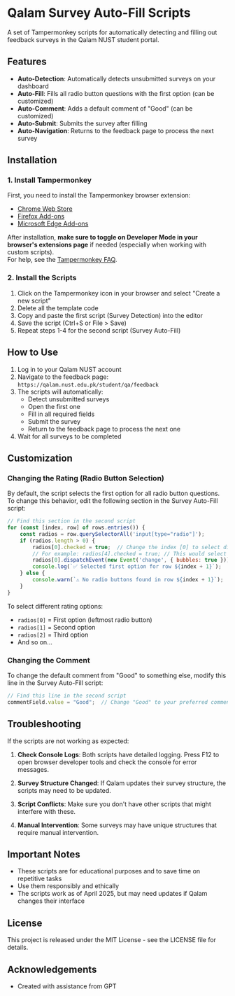 # Qalam Survey Auto-Fill Scripts

A set of Tampermonkey scripts for automatically detecting and filling out feedback surveys in the Qalam NUST student portal.

## Features

- **Auto-Detection**: Automatically detects unsubmitted surveys on your dashboard
- **Auto-Fill**: Fills all radio button questions with the first option (can be customized)
- **Auto-Comment**: Adds a default comment of "Good" (can be customized)
- **Auto-Submit**: Submits the survey after filling
- **Auto-Navigation**: Returns to the feedback page to process the next survey

## Installation

### 1. Install Tampermonkey

First, you need to install the Tampermonkey browser extension:

- [Chrome Web Store](https://chrome.google.com/webstore/detail/tampermonkey/dhdgffkkebhmkfjojejmpbldmpobfkfo)  
- [Firefox Add-ons](https://addons.mozilla.org/en-US/firefox/addon/tampermonkey/)  
- [Microsoft Edge Add-ons](https://microsoftedge.microsoft.com/addons/detail/tampermonkey/iikmkjmpaadaobahmlepeloendndfphd)  

After installation, **make sure to toggle on Developer Mode in your browser's extensions page** if needed (especially when working with custom scripts).  
For help, see the [Tampermonkey FAQ](https://www.tampermonkey.net/faq.php).


### 2. Install the Scripts

1. Click on the Tampermonkey icon in your browser and select "Create a new script"
2. Delete all the template code 
3. Copy and paste the first script (Survey Detection) into the editor
4. Save the script (Ctrl+S or File > Save)
5. Repeat steps 1-4 for the second script (Survey Auto-Fill)

## How to Use

1. Log in to your Qalam NUST account
2. Navigate to the feedback page: `https://qalam.nust.edu.pk/student/qa/feedback`
3. The scripts will automatically:
   - Detect unsubmitted surveys
   - Open the first one
   - Fill in all required fields
   - Submit the survey
   - Return to the feedback page to process the next one
4. Wait for all surveys to be completed

## Customization

### Changing the Rating (Radio Button Selection)

By default, the script selects the first option for all radio button questions. To change this behavior, edit the following section in the Survey Auto-Fill script:

```javascript
// Find this section in the second script
for (const [index, row] of rows.entries()) {
    const radios = row.querySelectorAll('input[type="radio"]');
    if (radios.length > 0) {
        radios[0].checked = true;  // Change the index [0] to select different options
        // For example: radios[4].checked = true; // This would select the last (5th) option
        radios[0].dispatchEvent(new Event('change', { bubbles: true }));
        console.log(`✅ Selected first option for row ${index + 1}`);
    } else {
        console.warn(`⚠️ No radio buttons found in row ${index + 1}`);
    }
}
```

To select different rating options:
- `radios[0]` = First option (leftmost radio button)
- `radios[1]` = Second option
- `radios[2]` = Third option
- And so on...

### Changing the Comment

To change the default comment from "Good" to something else, modify this line in the Survey Auto-Fill script:

```javascript
// Find this line in the second script
commentField.value = "Good";  // Change "Good" to your preferred comment
```

## Troubleshooting

If the scripts are not working as expected:

1. **Check Console Logs**: Both scripts have detailed logging. Press F12 to open browser developer tools and check the console for error messages.

2. **Survey Structure Changed**: If Qalam updates their survey structure, the scripts may need to be updated.

3. **Script Conflicts**: Make sure you don't have other scripts that might interfere with these.

4. **Manual Intervention**: Some surveys may have unique structures that require manual intervention.

## Important Notes

- These scripts are for educational purposes and to save time on repetitive tasks
- Use them responsibly and ethically
- The scripts work as of April 2025, but may need updates if Qalam changes their interface

## License

This project is released under the MIT License - see the LICENSE file for details.

## Acknowledgements

- Created with assistance from GPT
